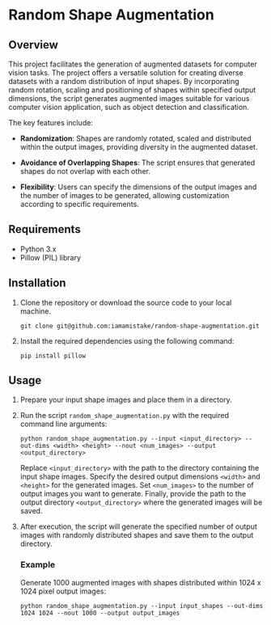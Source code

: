 # Random Shape Augmentation

## Overview

This project facilitates the generation of augmented datasets for computer vision tasks. The project offers a versatile solution for creating diverse datasets with a random distribution of input shapes. By incorporating random rotation, scaling and positioning of shapes within specified output dimensions, the script generates augmented images suitable for various computer vision application, such as object detection and classification.

The key features include:

- **Randomization**: Shapes are randomly rotated, scaled and distributed within the output images, providing diversity in the augmented dataset.
  
- **Avoidance of Overlapping Shapes**: The script ensures that generated shapes do not overlap with each other.

- **Flexibility**: Users can specify the dimensions of the output images and the number of images to be generated, allowing customization according to specific requirements.

## Requirements

- Python 3.x
- Pillow (PIL) library

## Installation

1. Clone the repository or download the source code to your local machine.

    ```
    git clone git@github.com:iamamistake/random-shape-augmentation.git
    ```

2. Install the required dependencies using the following command:

    ```
    pip install pillow
    ```

## Usage

1. Prepare your input shape images and place them in a directory.

2. Run the script `random_shape_augmentation.py` with the required command line arguments:

    ```
    python random_shape_augmentation.py --input <input_directory> --out-dims <width> <height> --nout <num_images> --output <output_directory>
    ```

    Replace `<input_directory>` with the path to the directory containing the input shape images. Specify the desired output dimensions `<width>` and `<height>` for the generated images. Set `<num_images>` to the number of output images you want to generate. Finally, provide the path to the output directory `<output_directory>` where the generated images will be saved.

3. After execution, the script will generate the specified number of output images with randomly distributed shapes and save them to the output directory.

    ### Example

    Generate 1000 augmented images with shapes distributed within 1024 x 1024 pixel output images:
    ```
    python random_shape_augmentation.py --input input_shapes --out-dims 1024 1024 --nout 1000 --output output_images
    ```